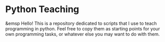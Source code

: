# Python Teaching

&emsp Hello! This is a repository dedicated to scripts that I use to teach programming in python. Feel free to copy them as starting points for your own programming tasks, or whatever else you may want to do with them.